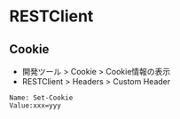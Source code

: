 RESTClient
===

## Cookie

* 開発ツール > Cookie > Cookie情報の表示
* RESTClient > Headers > Custom Header
```
Name: Set-Cookie
Value:xxx=yyy
```
